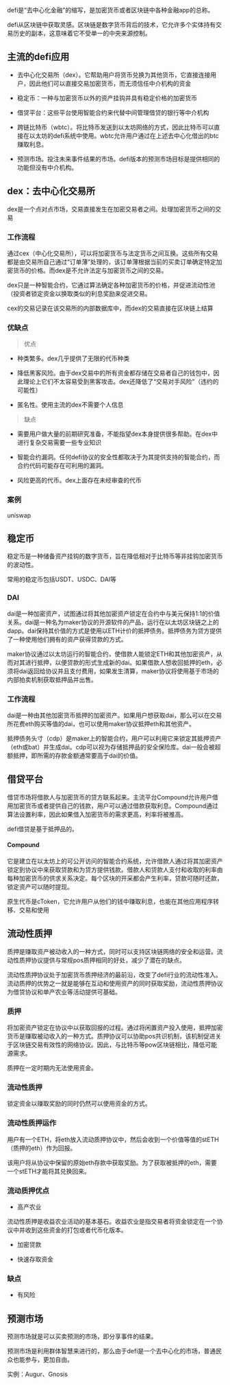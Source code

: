 defi是“去中心化金融”的缩写，是加密货币或者区块链中各种金融app的总称。

defi从区块链中获取灵感。区块链是数字货币背后的技术，它允许多个实体持有交易历史的副本，这意味着它不受单一的中央来源控制。

## 主流的defi应用

- 去中心化交易所（dex）。它帮助用户将货币兑换为其他货币，它直接连接用户，因此他们可以直接交易加密货币，而无须信任中介机构的资金

- 稳定币：一种与加密货币以外的资产挂钩并具有稳定价格的加密货币

- 借贷平台：这些平台使用智能合约来代替中间管理借贷的银行等中介机构

- 跨链比特币（wbtc）。将比特币发送到以太坊网络的方式，因此比特币可以直接在以太坊的defi系统中使用。wbtc允许用户通过在上述去中心化借出的btc赚取利息。

- 预测市场。投注未来事件结果的市场。defi版本的预测市场目标是提供相同的功能但没有中介机构。

## dex：去中心化交易所

dex是一个点对点市场，交易直接发生在加密交易者之间。处理加密货币之间的交易

### 工作流程

通过cex（中心化交易所），可以将加密货币与法定货币之间互换。这些所有交易都是由交易所自己通过“订单薄”处理的，该订单薄根据当前的买卖订单确定特定加密货币的价格。而dex是不允许法定与加密货币之间的交易。

dex只是一种智能合约，它通过算法确定各种加密货币的价格，并促进流动性池（投资者锁定资金以换取类似的利息奖励来促进交易。

cex的交易记录在该交易所的内部数据库中，而dex的交易直接在区块链上结算

### 优缺点

> 优点

- 种类繁多。dex几乎提供了无限的代币种类

- 降低黑客风险。由于dex交易中的所有资金都存储在交易者自己的钱包中，因此理论上它们不太容易受到黑客攻击。dex还降低了“交易对手风险”（违约的可能性）

- 匿名性。使用主流的dex不需要个人信息

>缺点

- 需要用户做大量的前期研究准备，不能指望dex本身提供很多帮助。在dex中进行复杂交易需要一些专业知识

- 智能合约漏洞。任何defi协议的安全性都取决于为其提供支持的智能合约，而合约代码可能存在可利用的漏洞。

- 风险更高的代币。dex上面存在未经审查的代币

### 案例

uniswap

## 稳定币

稳定币是一种储备资产挂钩的数字货币，旨在降低相对于比特币等非挂钩加密货币的波动性。

常用的稳定币包括USDT、USDC、DAI等

### DAI

dai是一种加密资产，试图通过将其他加密资产锁定在合约中与美元保持1:1的价值关系。dai是一种名为maker协议的开源软件的产品，运行在以太坊区块链之上的dapp。dai保持其价值的方式是使用以ETH计价的抵押债务。抵押债务为贷方提供了一种使用他们拥有的资产获得贷款的方式。

maker协议通过以太坊运行的智能合约，使借款人能锁定ETH和其他加密资产，从而对其进行抵押，以便贷款的形式生成新的dai。如果借款人想收回抵押的eth，必须将dai返回给协议并且支付费用，如果发生清算，maker协议将使用基于市场的内部拍卖机制获取抵押品并出售。

### 工作流程

dai是一种由其他加密货币抵押的加密资产。如果用户想获取dai，那么可以在交易所花费eth购买等值的dai，也可以使用maker协议抵押eth和其他资产。

抵押债务头寸（cdp）是maker上的智能合约，用户可以利用它来锁定其抵押资产（eth或bat）并生成dai。cdp可以视为存储抵押品的安全保险库。dai一般会被超额抵押，即所需的存款金额通常要高于dai的价值。

## 借贷平台

借贷市场将借款人与加密货币的贷方联系起来。主流平台Compound允许用户借用加密货币或者提供自己的钱款，用户可以通过借款获取利息。Compound通过算法设置利率，因此如果借入加密货币的需求更高，利率将被推高。

defi借贷是基于抵押品的。

#### Compound

它是建立在以太坊上的可公开访问的智能合约系统，允许借款人通过将其加密资产锁定到协议中来获取贷款和为贷方提供钱款。借款人和贷款人支付和收取的利率由每种加密货币的供求关系决定。每个区块的开采都会产生利率，贷款可随时还款，锁定资产可以随时提现。

原生代币是cToken，它允许用户从他们的钱中赚取利息，也能在其他应用程序转移、交易和使用

## 流动性质押

质押是赚取资产被动收入的一种方式，同时可以支持区块链网络的安全和运营。流动性质押协议提供与常规pos质押相同的好处，减少了潜在的缺点。

流动性质押协议处于加密货币质押经济的最前沿，改变了defi行业的流动性准入。流动质押的优势之一就是能够在互动和使用资产的同时获取奖励，流动性质押协议为借贷协议和单产农业等活动提供可基础。

### 质押

将加密资产锁定在协议中以获取回报的过程。通过将闲置资产投入使用，抵押加密货币是赚取被动收入的一种方式。质押协议可以协助pos共识机制，该机制促进关于区块链交易有效性的网络协议。因此，与比特币等pow区块链相比，降低可能源需求。

质押在一定时期内无法使用资金。

### 流动性质押

锁定资金以赚取奖励的同时仍然可以使用资金的方式。

### 流动性质押运作

用户有一个ETH，将eth放入流动质押协议中，然后会收到一个价值等值的stETH（质押的eth）作为回报。

该用户将从协议中保留的原始eth存款中获取奖励。为了获取被抵押的eth，需要一个stETH才能将其兑换回来。

### 流动质押优点

- 高产农业

流动性质押是收益农业活动的基本基石。收益农业是指交易者将资金锁定在一个协议中并收到这些资金的打包或者代币化版本。

- 加密贷款

- 快速存取资金

### 缺点

- 有风险

## 预测市场

预测市场就是可以买卖预测的市场，即分享事件的结果。

预测市场是利用群体智慧来进行的，那么由于defi是一个去中心化的市场，普通民众也能参与，更加自由。

实例：Augur、Gnosis
